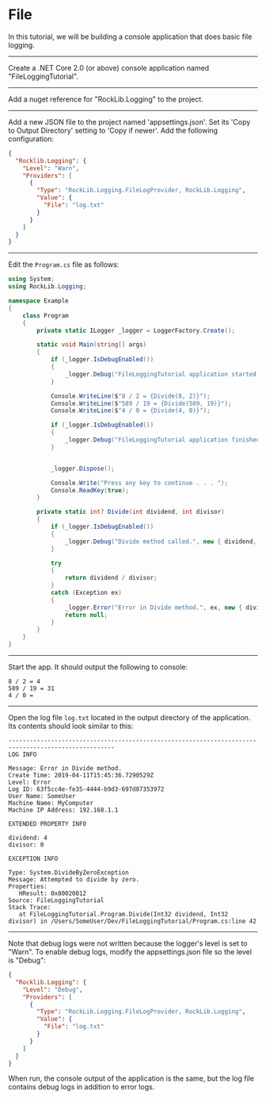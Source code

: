 # File

In this tutorial, we will be building a console application that does basic file logging.

---

Create a .NET Core 2.0 (or above) console application named "FileLoggingTutorial".

---

Add a nuget reference for "RockLib.Logging" to the project.

---

Add a new JSON file to the project named 'appsettings.json'. Set its 'Copy to Output Directory' setting to 'Copy if newer'. Add the following configuration:

```json
{
  "Rocklib.Logging": {
    "Level": "Warn",
    "Providers": [
      {
        "Type": "RockLib.Logging.FileLogProvider, RockLib.Logging",
        "Value": { 
          "File": "log.txt"
        }
      }
    ]
  }
}
```

---

Edit the `Program.cs` file as follows:

```c#
using System;
using RockLib.Logging;

namespace Example
{
    class Program
    {
        private static ILogger _logger = LoggerFactory.Create();

        static void Main(string[] args)
        {
            if (_logger.IsDebugEnabled())
            {
                _logger.Debug("FileLoggingTutorial application started.");
            }

            Console.WriteLine($"8 / 2 = {Divide(8, 2)}");
            Console.WriteLine($"589 / 19 = {Divide(589, 19)}");
            Console.WriteLine($"4 / 0 = {Divide(4, 0)}");

            if (_logger.IsDebugEnabled())
            {
                _logger.Debug("FileLoggingTutorial application finished.");
            }


            _logger.Dispose();

            Console.Write("Press any key to continue . . . ");
            Console.ReadKey(true);
        }

        private static int? Divide(int dividend, int divisor)
        {
            if (_logger.IsDebugEnabled())
            {
                _logger.Debug("Divide method called.", new { dividend, divisor });
            }

            try
            {
                return dividend / divisor;
            }
            catch (Exception ex)
            {
                _logger.Error("Error in Divide method.", ex, new { dividend, divisor });
                return null;
            }
        }
    }
}
```

---

Start the app. It should output the following to console:

```
8 / 2 = 4
589 / 19 = 31
4 / 0 =
```

---

Open the log file `log.txt` located in the output directory of the application. Its contents should look similar to this:

```
----------------------------------------------------------------------------------------------------
LOG INFO

Message: Error in Divide method.
Create Time: 2019-04-11T15:45:36.7290529Z
Level: Error
Log ID: 63f5cc4e-fe35-4444-b9d3-697d87353972
User Name: SomeUser
Machine Name: MyComputer
Machine IP Address: 192.168.1.1

EXTENDED PROPERTY INFO

dividend: 4
divisor: 0

EXCEPTION INFO

Type: System.DivideByZeroException
Message: Attempted to divide by zero.
Properties:
   HResult: 0x80020012
Source: FileLoggingTutorial
Stack Trace:
   at FileLoggingTutorial.Program.Divide(Int32 dividend, Int32 divisor) in /Users/SomeUser/Dev/FileLoggingTutorial/Program.cs:line 42
```

---

Note that debug logs were not written because the logger's level is set to "Warn". To enable debug logs, modify the appsettings.json file so the level is "Debug":

```json
{
  "Rocklib.Logging": {
    "Level": "Debug",
    "Providers": [
      {
        "Type": "RockLib.Logging.FileLogProvider, RockLib.Logging",
        "Value": { 
          "File": "log.txt"
        }
      }
    ]
  }
}
```

When run, the console output of the application is the same, but the log file contains debug logs in addition to error logs.